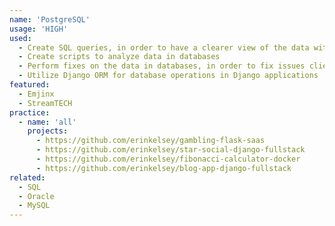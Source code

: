 ```yaml
---
name: 'PostgreSQL'
usage: 'HIGH'
used:
  - Create SQL queries, in order to have a clearer view of the data within databases
  - Create scripts to analyze data in databases
  - Perform fixes on the data in databases, in order to fix issues clients experienced while working for Streamline Technology
  - Utilize Django ORM for database operations in Django applications
featured:
  - Emjinx
  - StreamTECH
practice:
  - name: 'all'
    projects:
      - https://github.com/erinkelsey/gambling-flask-saas
      - https://github.com/erinkelsey/star-social-django-fullstack
      - https://github.com/erinkelsey/fibonacci-calculator-docker
      - https://github.com/erinkelsey/blog-app-django-fullstack
related:
  - SQL
  - Oracle
  - MySQL
---
```

